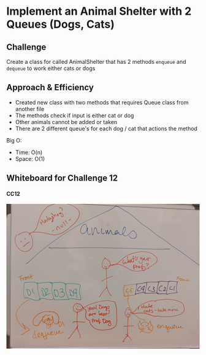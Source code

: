 # Implement an Animal Shelter with 2 Queues (Dogs, Cats)

<!-- Short summary or background information -->

## Challenge

Create a class for called AnimalShelter that has 2 methods `enqueue` and `dequeue` to work either cats or dogs

## Approach & Efficiency

- Created new class with two methods that requires Queue class from another file
- The methods check if input is either cat or dog
- Other animals cannot be added or taken
- There are 2 different queue's for each dog / cat that actions the method

Big O:

- Time: O(n)
- Space: O(1)

## Whiteboard for Challenge 12
<!-- Embedded whiteboard image -->
#### CC12
![whiteboard](../../assets/cc12.jpg)